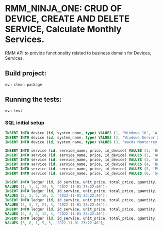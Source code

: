 RMM_NINJA_ONE: CRUD OF DEVICE, CREATE AND DELETE SERVICE, Calculate Monthly Services.
====================================================

RMM API to provide functionality related to business domain for Devices, Services.
## Build project:

```mvn clean package```

## Running the tests:

```mvn test```

### SQL initial setup

```sql
INSERT INTO device (id, system_name, type) VALUES (1, 'Windows 10', 'Windows Workstation');
INSERT INTO device (id, system_name, type) VALUES (2, 'Windows Server 2022', 'Windows Server');
INSERT INTO device (id, system_name, type) VALUES (3, 'macOs Monterrey', 'Mac');

INSERT INTO service (id, service_name, price, id_device) VALUES (1, 'Device', 4.0, 1);
INSERT INTO service (id, service_name, price, id_device) VALUES (2, 'Antivirus Windows', 5.0, 1);
INSERT INTO service (id, service_name, price, id_device) VALUES (3, 'Antivirus Mac', 7.0, 3);
INSERT INTO service (id, service_name, price, id_device) VALUES (4, 'Backup', 3.0, 1);
INSERT INTO service (id, service_name, price, id_device) VALUES (5, 'PSA', 2.0, 2);
INSERT INTO service (id, service_name, price, id_device) VALUES (6, 'Screen Share', 1.0, 2);

INSERT INTO ledger (id, id_service, unit_price, total_price, quantity, created) 
VALUES (1, 1, 4, 20, 5, '2022-11-01 23:22:46');
INSERT INTO ledger (id, id_service, unit_price, total_price, quantity, created)
VALUES (2, 2, 5, 10, 2, '2022-11-01 23:22:46');
INSERT INTO ledger (id, id_service, unit_price, total_price, quantity, created)
VALUES (3, 3, 7, 21, 3, '2022-11-01 23:22:46');
INSERT INTO ledger (id, id_service, unit_price, total_price, quantity, created)
VALUES (4, 4, 3, 15, 5, '2022-11-01 23:22:46');
INSERT INTO ledger (id, id_service, unit_price, total_price, quantity, created)
VALUES (5, 6, 1, 5, 5, '2022-11-01 23:22:46');

```





